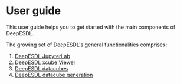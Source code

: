 # User guide

This user guide helps you to get started with the main components of 
DeepESDL.

The growing set of DeepESDL's general functionalities comprises:  

1. [DeepESDL JupyterLab](jupyterlab.md)    
2. [DeepESDL xcube Viewer](xcube-viewer.md)    
3. [DeepESDL datacubes](datacubes.md)    
4. [DeepESDL datacube generation](datacube-generation.md)   









